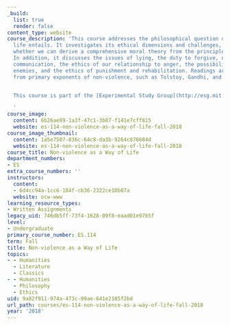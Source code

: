 ```yaml
---
_build:
  list: true
  render: false
content_type: website
course_description: 'This course addresses the philosophical question of what a non-violent
  life entails. It investigates its ethical dimensions and challenges, and considers
  whether we can derive a comprehensive moral theory from the principle of non-violence.
  In addition, it discusses the issues of lying, the duty to forgive, non-violent
  communication, the ethics of our relationship to anger, the possibility of loving
  enemies, and the ethics of punishment and rehabilitation. Readings are included
  from primary exponents of non-violence, such as Tolstoy, Gandhi, and King.


  This course is part of the [Experimental Study Group](http://esg.mit.edu/) at MIT.

  '
course_image:
  content: 6b26ae89-1a3f-47c1-3b87-f141e7cff815
  website: es-114-non-violence-as-a-way-of-life-fall-2018
course_image_thumbnail:
  content: 1a5e7507-836c-64c8-da3b-9264c876684d
  website: es-114-non-violence-as-a-way-of-life-fall-2018
course_title: Non-violence as a Way of Life
department_numbers:
- ES
extra_course_numbers: ''
instructors:
  content:
  - 6d4cc94a-1cc6-184f-cb36-2322ce10b07a
  website: ocw-www
learning_resource_types:
- Written Assignments
legacy_uid: 746db5ff-73f4-1628-09f8-eaad01e97b5f
level:
- Undergraduate
primary_course_number: ES.114
term: Fall
title: Non-violence as a Way of Life
topics:
- - Humanities
  - Literature
  - Classics
- - Humanities
  - Philosophy
  - Ethics
uid: 9a82f911-974a-473c-99ae-641e2105f2bd
url_path: courses/es-114-non-violence-as-a-way-of-life-fall-2018
year: '2018'
---
```

